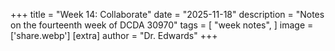 +++
title = "Week 14: Collaborate"
date = "2025-11-18"
description = "Notes on the fourteenth week of DCDA 30970"
tags = [
    "week notes",
]
image = ['share.webp']
[extra]
  author = "Dr. Edwards"
+++